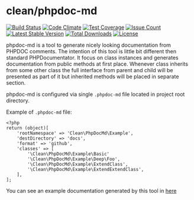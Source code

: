 # clean/phpdoc-md

[![Build Status](https://travis-ci.org/clean/phpdoc-md.svg?branch=master)](https://travis-ci.org/clean/phpdoc-md)
[![Code Climate](https://codeclimate.com/github/clean/phpdoc-md/badges/gpa.svg)](https://codeclimate.com/github/clean/phpdoc-md)
[![Test Coverage](https://codeclimate.com/github/clean/phpdoc-md/badges/coverage.svg)](https://codeclimate.com/github/clean/phpdoc-md/coverage)
[![Issue Count](https://codeclimate.com/github/clean/phpdoc-md/badges/issue_count.svg)](https://codeclimate.com/github/clean/phpdoc-md)
[![Latest Stable Version](https://poser.pugx.org/clean/phpdoc-md/v/stable)](https://packagist.org/packages/clean/phpdoc-md)
[![Total Downloads](https://poser.pugx.org/clean/phpdoc-md/downloads)](https://packagist.org/packages/clean/phpdoc-md)
[![License](https://poser.pugx.org/clean/phpdoc-md/license)](https://packagist.org/packages/clean/phpdoc-md)


phpdoc-md is a tool to generate nicely looking documentation from PHPDOC comments.
The intention of this tool is little bit different then standard PHPDocumentator.
It focus on class instances and generates documentation from public methods at first place.
Whenever class inherits from some other class the full interface from parent and child will be presented
as part of it but inherited methods will be placed in separate section. 

phpdoc-md is configured via single `.phpdoc-md` file located in project root directory.

Example of `.phpdoc-md` file:

```
<?php
return (object)[
    'rootNamespace' => 'Clean\PhpDocMd\Example',
    'destDirectory' => 'docs',
    'format' => 'github',
    'classes' => [
        '\Clean\PhpDocMd\Example\Basic'
        '\Clean\PhpDocMd\Example\Deep\Foo',
        '\Clean\PhpDocMd\Example\ExtendClass',
        '\Clean\PhpDocMd\Example\ExtendExtendClass',
    ],
];
```

You can see an example documentation generated by this tool in [here](docs/README.md)
